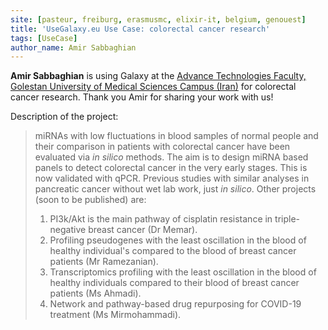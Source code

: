 ```yaml
---
site: [pasteur, freiburg, erasmusmc, elixir-it, belgium, genouest]
title: 'UseGalaxy.eu Use Case: colorectal cancer research'
tags: [UseCase]
author_name: Amir Sabbaghian
---
```


__Amir Sabbaghian__ is using Galaxy at the [Advance Technologies Faculty, Golestan University of Medical Sciences Campus (Iran)](https://goums.ac.ir/index.php?slc_lang=en&sid=100) for colorectal cancer research. Thank you Amir for sharing your work with us!
 
Description of the project: 

> miRNAs with low fluctuations in blood samples of normal people and their comparison in patients with colorectal cancer have been evaluated
> via _in silico_ methods.
> The aim is to design miRNA based panels to detect colorectal cancer in the very early stages. This is now validated with qPCR.
> Previous studies with similar analyses in pancreatic cancer without wet lab work, just _in silico_. Other projects (soon to be published) are:
> 1. PI3k/Akt is the main pathway of cisplatin resistance in triple-negative breast cancer (Dr Memar).
> 2. Profiling pseudogenes with the least oscillation in the blood of healthy individual's compared to the blood of breast cancer patients (Mr Ramezanian).
> 3. Transcriptomics profiling with the least oscillation in the blood of healthy individuals compared to their blood of breast cancer patients (Ms Ahmadi).
> 4. Network and pathway-based drug repurposing for COVID-19 treatment (Ms Mirmohammadi).
